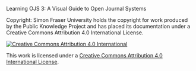 Learning OJS 3: A Visual Guide to Open Journal Systems

Copyright: Simon Fraser University holds the copyright for work produced by the Public Knowledge Project and has placed its documentation under a Creative Commons Attribution 4.0 International License.

[![](https://i.creativecommons.org/l/by/4.0/88x31.png "Creative Commons Attribution 4.0 International")](http://creativecommons.org/licenses/by/4.0/)

This work is licensed under a [Creative Commons Attribution 4.0 International License](http://creativecommons.org/licenses/by/4.0/).

